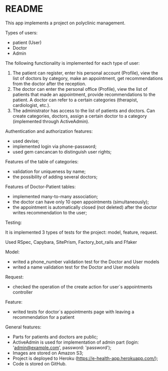# README

This app implements a project on polyclinic management.

Types of users:
- patient (User)
- Doctor
- Admin

The following functionality is implemented for each type of user:
1. The patient can register, enter his personal account (Profile), view the list of doctors by category, make an appointment, get recommendations from the doctor after the reception.
2. The doctor can enter the personal office (Profile), view the list of patients that made an appointment, provide recommendations to the patient. A doctor can refer to a certain categories (therapist, cardiologist, etc.).
3. The administrator has access to the list of patients and doctors. Can create categories, doctors, assign a certain doctor to a category (implemented through
ActiveAdmin).

Authentication and authorization features:
- used devise;
- implemented login via phone-password;
- used gem cancancan to distinguish user rights;

Features of the table of categories:
- validation for uniqueness by name;
- the possibility of adding several doctors;

Features of Doctor-Patient tables:
- implemented many-to-many association;
- the doctor can have only 10 open appointments (simultaneously);
- the appointment is automatically closed (not deleted) after the doctor writes recommendation to the user;

Testing:

It is implemented 3 types of tests for the project: model, feature, request.

Used RSpec, Capybara, SitePrism, Factory_bot_rails and Ffaker

Model:

- writed a phone_number validation test for the Doctor and User models
- writed a name validation test for the Doctor and User models

Request:

- checked the operation of the create action for user`s appointments controller

Feature:

- writed tests for doctor`s appointments page with leaving a recommendation for a patient

General features:

- Parts for patients and doctors are public;
- ActiveAdmin is used for implementation of admin part
(login: 'admin@example.com', password: 'password');
- Images are stored on Amazon S3;
- Project is deployed to Heroku (https://e-health-app.herokuapp.com/);
- Code is stored on GitHub.
